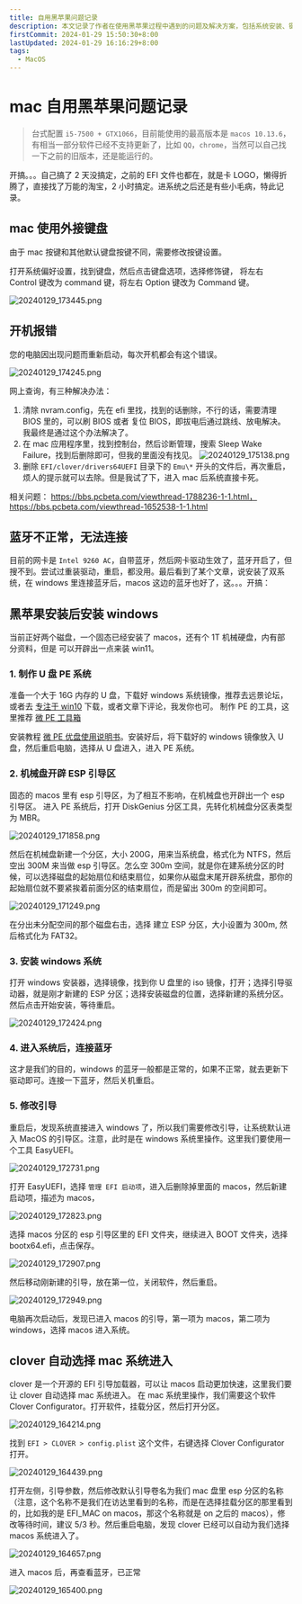 ```yaml
---
title: 自用黑苹果问题记录
description: 本文记录了作者在使用黑苹果过程中遇到的问题及解决方案，包括系统安装、键盘设置、开机报错、蓝牙连接等方面的详细步骤和注意事项
firstCommit: 2024-01-29 15:50:30+8:00
lastUpdated: 2024-01-29 16:16:29+8:00
tags:
  - MacOS
---
```


# mac 自用黑苹果问题记录

> 台式配置 `i5-7500 + GTX1066`，目前能使用的最高版本是 `macos 10.13.6`，有相当一部分软件已经不支持更新了，比如 `QQ`，`chrome`，当然可以自己找一下之前的旧版本，还是能运行的。

开搞。。。自己搞了 2 天没搞定，之前的 EFI 文件也都在，就是卡 LOGO，懒得折腾了，直接找了万能的淘宝，2 小时搞定。进系统之后还是有些小毛病，特此记录。

## mac 使用外接键盘

由于 mac 按键和其他默认键盘按键不同，需要修改按键设置。

打开系统偏好设置，找到键盘，然后点击键盘选项，选择修饰键，
将左右 Control 键改为 command 键，将左右 Option 键改为 Command 键。

![20240129_173445.png](https://www.helloimg.com/i/2025/01/02/6776ae9e96f13.png)

## 开机报错

您的电脑因出现问题而重新启动，每次开机都会有这个错误。

![20240129_174245.png](https://www.helloimg.com/i/2025/01/02/6776aea03ab97.png)

网上查询，有三种解决办法：

1. 清除 nvram.config，先在 efi 里找，找到的话删除，不行的话，需要清理 BIOS 里的，可以刷 BIOS 或者 复位 BIOS，即拔电后通过跳线、放电解决。我最终是通过这个办法解决了。
2. 在 mac 应用程序里，找到控制台，然后诊断管理，搜索 Sleep Wake Failure，找到后删除即可，但我的里面没有找见。
   ![20240129_175138.png](https://www.helloimg.com/i/2025/01/02/6776ae9fdf256.png)
3. 删除 `EFI/clover/drivers64UEFI` 目录下的 `Emu\*` 开头的文件后，再次重启，烦人的提示就可以去除。但是我试了下，进入 mac 后系统直接卡死。

相关问题： https://bbs.pcbeta.com/viewthread-1788236-1-1.html，https://bbs.pcbeta.com/viewthread-1652538-1-1.html

## 蓝牙不正常，无法连接

目前的网卡是 `Intel 9260 AC`，自带蓝牙，然后网卡驱动生效了，蓝牙开启了，但搜不到。尝试过重装驱动，重启，都没用。最后看到了某个文章，说安装了双系统，在 windows 里连接蓝牙后，macos 这边的蓝牙也好了，这。。。开搞：

## 黑苹果安装后安装 windows

当前正好两个磁盘，一个固态已经安装了 macos，还有个 1T 机械硬盘，内有部分资料，但是 可以开辟出一点来装 win11。

### 1. 制作 U 盘 PE 系统

准备一个大于 16G 内存的 U 盘，下载好 windows 系统镜像，推荐去远景论坛，或者去 [专注于 win10](https://iwin10.net/) 下载，或者文章下评论，我发你也可。
制作 PE 的工具，这里推荐 [微 PE 工具箱](https://www.wepe.com.cn/download.html)

安装教程 [微 PE 优盘使用说明书](https://www.wepe.com.cn/ubook/)。安装好后，将下载好的 windows 镜像放入 U 盘，然后重启电脑，选择从 U 盘进入，进入 PE 系统。

### 2. 机械盘开辟 ESP 引导区

固态的 macos 里有 esp 引导区，为了相互不影响，在机械盘也开辟出一个 esp 引导区。
进入 PE 系统后，打开 DiskGenius 分区工具，先转化机械盘分区表类型为 MBR。

![20240129_171858.png](https://www.helloimg.com/i/2025/01/02/6776ae9af280f.png)

然后在机械盘新建一个分区，大小 200G，用来当系统盘，格式化为 NTFS，然后空出 300M 来当做 esp 引导区。怎么空 300m 空间，就是你在建系统分区的时候，可以选择磁盘的起始扇位和结束扇位，如果你从磁盘末尾开辟系统盘，那你的起始扇位就不要紧挨着前面分区的结束扇位，而是留出 300m 的空间即可。

![20240129_171249.png](https://www.helloimg.com/i/2025/01/02/6776ae9ae4a24.png)

在分出未分配空间的那个磁盘右击，选择 建立 ESP 分区，大小设置为 300m, 然后格式化为 FAT32。

### 3. 安装 windows 系统

打开 windows 安装器，选择镜像，找到你 U 盘里的 iso 镜像，打开；选择引导驱动器，就是刚才新建的 ESP 分区；选择安装磁盘的位置，选择新建的系统分区。然后点击开始安装，等待重启。

![20240129_172424.png](https://www.helloimg.com/i/2025/01/02/6776ae9d5b41f.png)

### 4. 进入系统后，连接蓝牙

这才是我们的目的，windows 的蓝牙一般都是正常的，如果不正常，就去更新下驱动即可。连接一下蓝牙，然后关机重启。

### 5. 修改引导

重启后，发现系统直接进入 windows 了，所以我们需要修改引导，让系统默认进入 MacOS 的引导区。注意，此时是在 windows 系统里操作。这里我们要使用一个工具 EasyUEFI。

![20240129_172731.png](https://www.helloimg.com/i/2025/01/02/6776ae9d50a3d.png)

打开 EasyUEFI，选择 `管理 EFI 启动项`，进入后删除掉里面的 macos，然后新建启动项，描述为 macos，

![20240129_172823.png](https://www.helloimg.com/i/2025/01/02/6776ae9e6a696.png)

选择 macos 分区的 esp 引导区里的 EFI 文件夹，继续进入 BOOT 文件夹，选择 bootx64.efi，点击保存。

![20240129_172907.png](https://www.helloimg.com/i/2025/01/02/6776ae9e1c15f.png)

然后移动刚新建的引导，放在第一位，关闭软件，然后重启。

![20240129_172949.png](https://www.helloimg.com/i/2025/01/02/6776ae9e0d116.png)

电脑再次启动后，发现已进入 macos 的引导，第一项为 macos，第二项为 windows，选择 macos 进入系统。

## clover 自动选择 mac 系统进入

clover 是一个开源的 EFI 引导加载器，可以让 macos 启动更加快速，这里我们要让 clover 自动选择 mac 系统进入。
在 mac 系统里操作，我们需要这个软件 Clover Configurator。打开软件，挂载分区，然后打开分区。

![20240129_164214.png](https://www.helloimg.com/i/2025/01/02/6776ae9bd918c.png)

找到 `EFI > CLOVER > config.plist` 这个文件，右键选择 Clover Configurator 打开。

![20240129_164439.png](https://www.helloimg.com/i/2025/01/02/6776ae9b3d470.png)

打开左侧，引导参数，然后修改默认引导卷名为我们 mac 盘里 esp 分区的名称（注意，这个名称不是我们在访达里看到的名称，而是在选择挂载分区的那里看到的，比如我的是 EFI_MAC on macos，那这个名称就是 on 之后的 macos），修改等待时间，建议 5/3 秒。然后重启电脑，发现 clover 已经可以自动为我们选择 macos 系统进入了。

![20240129_164657.png](https://www.helloimg.com/i/2025/01/02/6776ae9ae0317.png)

进入 macos 后，再查看蓝牙，已正常

![20240129_165400.png](https://www.helloimg.com/i/2025/01/02/6776ae9aca74d.png)
